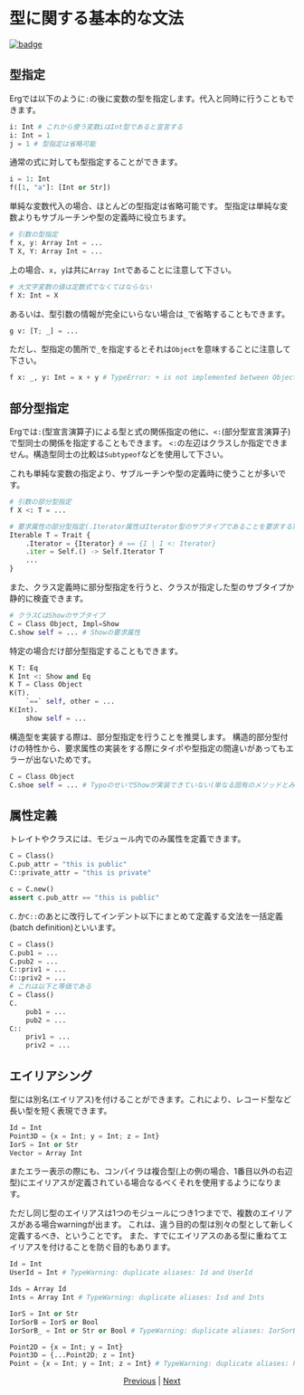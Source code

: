 # 型に関する基本的な文法

[![badge](https://img.shields.io/endpoint.svg?url=https%3A%2F%2Fgezf7g7pd5.execute-api.ap-northeast-1.amazonaws.com%2Fdefault%2Fsource_up_to_date%3Fowner%3Derg-lang%26repos%3Derg%26ref%3Dmain%26path%3Ddoc/EN/syntax/type/02_basic.md%26commit_hash%3D51de3c9d5a9074241f55c043b9951b384836b258)](https://gezf7g7pd5.execute-api.ap-northeast-1.amazonaws.com/default/source_up_to_date?owner=erg-lang&repos=erg&ref=main&path=doc/EN/syntax/type/02_basic.md&commit_hash=51de3c9d5a9074241f55c043b9951b384836b258)

## 型指定

Ergでは以下のように`:`の後に変数の型を指定します。代入と同時に行うこともできます。

```python
i: Int # これから使う変数iはInt型であると宣言する
i: Int = 1
j = 1 # 型指定は省略可能
```

通常の式に対しても型指定することができます。

```python
i = 1: Int
f([1, "a"]: [Int or Str])
```

単純な変数代入の場合、ほとんどの型指定は省略可能です。
型指定は単純な変数よりもサブルーチンや型の定義時に役立ちます。

```python
# 引数の型指定
f x, y: Array Int = ...
T X, Y: Array Int = ...
```

上の場合、`x, y`は共に`Array Int`であることに注意して下さい。

```python
# 大文字変数の値は定数式でなくてはならない
f X: Int = X
```

あるいは、型引数の情報が完全にいらない場合は`_`で省略することもできます。

```python
g v: [T; _] = ...
```

ただし、型指定の箇所で`_`を指定するとそれは`Object`を意味することに注意して下さい。

```python
f x: _, y: Int = x + y # TypeError: + is not implemented between Object and Int
```

## 部分型指定

Ergでは`:`(型宣言演算子)による型と式の関係指定の他に、`<:`(部分型宣言演算子)で型同士の関係を指定することもできます。
`<:`の左辺はクラスしか指定できません。構造型同士の比較は`Subtypeof`などを使用して下さい。

これも単純な変数の指定より、サブルーチンや型の定義時に使うことが多いです。

```python
# 引数の部分型指定
f X <: T = ...

# 要求属性の部分型指定(.Iterator属性はIterator型のサブタイプであることを要求する)
Iterable T = Trait {
    .Iterator = {Iterator} # == {I | I <: Iterator}
    .iter = Self.() -> Self.Iterator T
    ...
}
```

また、クラス定義時に部分型指定を行うと、クラスが指定した型のサブタイプか静的に検査できます。

```python
# クラスCはShowのサブタイプ
C = Class Object, Impl=Show
C.show self = ... # Showの要求属性
```

特定の場合だけ部分型指定することもできます。

```python
K T: Eq
K Int <: Show and Eq
K T = Class Object
K(T).
    `==` self, other = ...
K(Int).
    show self = ...
```

構造型を実装する際は、部分型指定を行うことを推奨します。
構造的部分型付けの特性から、要求属性の実装をする際にタイポや型指定の間違いがあってもエラーが出ないためです。

```python
C = Class Object
C.shoe self = ... # TypoのせいでShowが実装できていない(単なる固有のメソッドとみなされる)
```

## 属性定義

トレイトやクラスには、モジュール内でのみ属性を定義できます。

```python
C = Class()
C.pub_attr = "this is public"
C::private_attr = "this is private"

c = C.new()
assert c.pub_attr == "this is public"
```

`C.`か`C::`のあとに改行してインデント以下にまとめて定義する文法を一括定義(batch definition)といいます。

```python
C = Class()
C.pub1 = ...
C.pub2 = ...
C::priv1 = ...
C::priv2 = ...
# これは以下と等価である
C = Class()
C.
    pub1 = ...
    pub2 = ...
C::
    priv1 = ...
    priv2 = ...
```

## エイリアシング

型には別名(エイリアス)を付けることができます。これにより、レコード型など長い型を短く表現できます。

```python
Id = Int
Point3D = {x = Int; y = Int; z = Int}
IorS = Int or Str
Vector = Array Int
```

またエラー表示の際にも、コンパイラは複合型(上の例の場合、1番目以外の右辺型)にエイリアスが定義されている場合なるべくそれを使用するようになります。

ただし同じ型のエイリアスは1つのモジュールにつき1つまでで、複数のエイリアスがある場合warningが出ます。
これは、違う目的の型は別々の型として新しく定義するべき、ということです。
また、すでにエイリアスのある型に重ねてエイリアスを付けることを防ぐ目的もあります。

```python
Id = Int
UserId = Int # TypeWarning: duplicate aliases: Id and UserId

Ids = Array Id
Ints = Array Int # TypeWarning: duplicate aliases: Isd and Ints

IorS = Int or Str
IorSorB = IorS or Bool
IorSorB_ = Int or Str or Bool # TypeWarning: duplicate aliases: IorSorB and IorSorB_

Point2D = {x = Int; y = Int}
Point3D = {...Point2D; z = Int}
Point = {x = Int; y = Int; z = Int} # TypeWarning: duplicate aliases: Point3D and Point
```

<p align='center'>
    <a href='./01_type_system.md'>Previous</a> | <a href='./03_trait.md'>Next</a>
</p>

